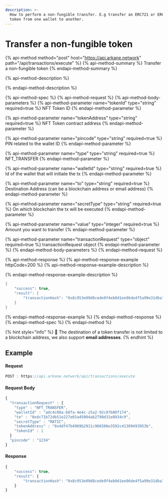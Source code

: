 ```yaml
---
description: >-
  How to perform a non-fungible transfer. E.g transfer an ERC721 or ERC1155
  token from one wallet to another.
---
```


# Transfer a non-fungible token

{% api-method method="post" host="https://api.arkane.network" path="/api/transactions/execute" %}
{% api-method-summary %}
Transfer a non-fungible token
{% endapi-method-summary %}

{% api-method-description %}

{% endapi-method-description %}

{% api-method-spec %}
{% api-method-request %}
{% api-method-body-parameters %}
{% api-method-parameter name="tokenId" type="string" required=true %}
NFT Token ID
{% endapi-method-parameter %}

{% api-method-parameter name="tokenAddress" type="string" required=true %}
NFT Token contract address
{% endapi-method-parameter %}

{% api-method-parameter name="pincode" type="string" required=true %}
PIN related to the wallet ID
{% endapi-method-parameter %}

{% api-method-parameter name="type" type="string" required=true %}
NFT\_TRANSFER
{% endapi-method-parameter %}

{% api-method-parameter name="walletId" type="string" required=true %}
Id of the wallet that will initiate the tx
{% endapi-method-parameter %}

{% api-method-parameter name="to" type="string" required=true %}
Destination Address \(can be a blockchain address or email address\)
{% endapi-method-parameter %}

{% api-method-parameter name="secretType" type="string" required=true %}
On which blockchain the tx will be executed
{% endapi-method-parameter %}

{% api-method-parameter name="value" type="integer" required=true %}
Amount you want to transfer
{% endapi-method-parameter %}

{% api-method-parameter name="transactionRequest" type="object" required=true %}
transactionRequest object
{% endapi-method-parameter %}
{% endapi-method-body-parameters %}
{% endapi-method-request %}

{% api-method-response %}
{% api-method-response-example httpCode=200 %}
{% api-method-response-example-description %}

{% endapi-method-response-example-description %}

```java
{
    "success": true,
    "result": {
        "transactionHash": "0x8c953e09d8cede9f4eb0d1ee96de4f5a99e31dba7e64312bb252a465de12d10d"
    }
}
```
{% endapi-method-response-example %}
{% endapi-method-response %}
{% endapi-method-spec %}
{% endapi-method %}

{% hint style="info" %}
🧙 The destination of a token transfer is not limited to a blockchain address, we also support **email addresses**.
{% endhint %}

## Example 

#### Request 

```javascript
POST : https://api.arkane.network/api/transactions/execute
```

#### Request Body

```javascript
{
  "transactionRequest" : {
    "type" : "NFT_TRANSFER",
    "walletId" : "adc4c08a-b8fa-4e4c-z5a2-92c87b80f174",
    "to" : "0xdc71b72db51e227e65a45004ab2798d31e8934c9",
    "secretType" : "MATIC",
    "tokenAddress" : "0x4df47b4969b2911c966506e3592c41389493953b",
    "tokenId" : 1
  }
  "pincode" : "1234"
}
```

#### Response

```javascript
{
    "success": true,
    "result": {
        "transactionHash": "0x8c953e09d8cede9f4eb0d1ee96de4f5a99e31dba7e64312bb252a465de12d10d"
    }
}
```

